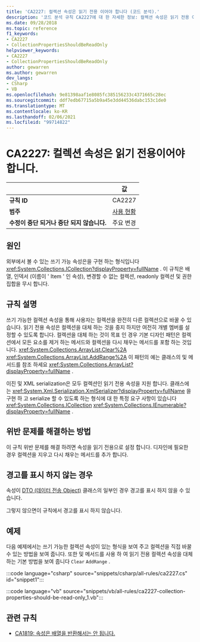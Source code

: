 ```yaml
---
title: 'CA2227: 컬렉션 속성은 읽기 전용 이어야 합니다 (코드 분석).'
description: '코드 분석 규칙 CA2227에 대 한 자세한 정보: 컬렉션 속성은 읽기 전용 이어야 합니다.'
ms.date: 09/28/2018
ms.topic: reference
f1_keywords:
- CA2227
- CollectionPropertiesShouldBeReadOnly
helpviewer_keywords:
- CA2227
- CollectionPropertiesShouldBeReadOnly
author: gewarren
ms.author: gewarren
dev_langs:
- CSharp
- VB
ms.openlocfilehash: 9e81398aaf1e8085fc385156233c4371665c28ec
ms.sourcegitcommit: ddf7edb67715a5b9a45e3dd44536dabc153c1de0
ms.translationtype: MT
ms.contentlocale: ko-KR
ms.lasthandoff: 02/06/2021
ms.locfileid: "99714822"
---
```

# <a name="ca2227-collection-properties-should-be-read-only"></a>CA2227: 컬렉션 속성은 읽기 전용이어야 합니다.

| | 값 |
|-|-|
| **규칙 ID** |CA2227|
| **범주** |[사용 현황](usage-warnings.md)|
| **수정이 중단 되거나 중단 되지 않습니다.** |주요 변경|

## <a name="cause"></a>원인

외부에서 볼 수 있는 쓰기 가능 속성은을 구현 하는 형식입니다 <xref:System.Collections.ICollection?displayProperty=fullName> . 이 규칙은 배열, 인덱서 (이름이 ' Item ' 인 속성), 변경할 수 없는 컬렉션, readonly 컬렉션 및 권한 집합을 무시 합니다.

## <a name="rule-description"></a>규칙 설명

쓰기 가능한 컬렉션 속성을 통해 사용자는 컬렉션을 완전히 다른 컬렉션으로 바꿀 수 있습니다. 읽기 전용 속성은 컬렉션을 대체 하는 것을 중지 하지만 여전히 개별 멤버를 설정할 수 있도록 합니다. 컬렉션을 대체 하는 것이 목표 인 경우 기본 디자인 패턴은 컬렉션에서 모든 요소를 제거 하는 메서드와 컬렉션을 다시 채우는 메서드를 포함 하는 것입니다. <xref:System.Collections.ArrayList.Clear%2A> <xref:System.Collections.ArrayList.AddRange%2A> 이 패턴의 예는 클래스의 및 메서드를 참조 하세요 <xref:System.Collections.ArrayList?displayProperty=fullName> .

이진 및 XML serialization은 모두 컬렉션인 읽기 전용 속성을 지원 합니다. 클래스에는 <xref:System.Xml.Serialization.XmlSerializer?displayProperty=fullName> 을 구현 하 고 serialize 할 수 있도록 하는 형식에 대 한 특정 요구 사항이 있습니다 <xref:System.Collections.ICollection> <xref:System.Collections.IEnumerable?displayProperty=fullName> .

## <a name="how-to-fix-violations"></a>위반 문제를 해결하는 방법

이 규칙 위반 문제를 해결 하려면 속성을 읽기 전용으로 설정 합니다. 디자인에 필요한 경우 컬렉션을 지우고 다시 채우는 메서드를 추가 합니다.

## <a name="when-to-suppress-warnings"></a>경고를 표시 하지 않는 경우

속성이 [DTO (데이터 전송 Object)](/previous-versions/msp-n-p/ff649585(v=pandp.10)) 클래스의 일부인 경우 경고를 표시 하지 않을 수 있습니다.

그렇지 않으면이 규칙에서 경고를 표시 하지 않습니다.

## <a name="example"></a>예제

다음 예제에서는 쓰기 가능한 컬렉션 속성이 있는 형식을 보여 주고 컬렉션을 직접 바꿀 수 있는 방법을 보여 줍니다. 또한 및 메서드를 사용 하 여 읽기 전용 컬렉션 속성을 대체 하는 기본 방법을 보여 줍니다 `Clear` `AddRange` .

:::code language="csharp" source="snippets/csharp/all-rules/ca2227.cs" id="snippet1":::

:::code language="vb" source="snippets/vb/all-rules/ca2227-collection-properties-should-be-read-only_1.vb":::

## <a name="related-rules"></a>관련 규칙

- [CA1819: 속성은 배열을 반환해서는 안 됩니다.](ca1819.md)
